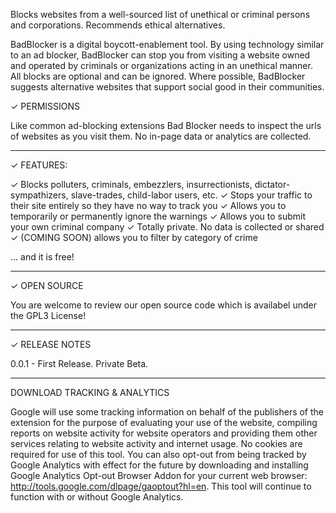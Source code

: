 
Blocks websites from a well-sourced list of unethical or criminal persons and corporations.  Recommends ethical alternatives.


BadBlocker is a digital boycott-enablement tool. By using technology similar to an ad blocker, BadBlocker can stop you from visiting a website 
owned and operated by criminals or organizations acting in an unethical manner.  All blocks are optional and can be ignored. Where possible, BadBlocker suggests alternative websites that support social good in their communities.  


✓ PERMISSIONS

Like common ad-blocking extensions Bad Blocker needs to inspect the urls of websites as you visit them.  No in-page data or analytics are collected.

----------------------------------

✓ FEATURES:

  ✓ Blocks polluters, criminals, embezzlers, insurrectionists, dictator-sympathizers, slave-trades, child-labor users, etc.
  ✓ Stops your traffic to their site entirely so they have no way to track you
  ✓ Allows you to temporarily or permanently ignore the warnings
  ✓ Allows you to submit your own criminal company
  ✓ Totally private.  No data is collected or shared
  ✓ (COMING SOON) allows you to filter by category of crime

... and it is free!

----------------------------------

✓ OPEN SOURCE

You are welcome to review our open source code which is availabel under the GPL3 License!

----------------------------------

✓ RELEASE NOTES

0.0.1 - First Release.  Private Beta.

----------------------------------
DOWNLOAD TRACKING & ANALYTICS

Google will use some tracking information on behalf of the publishers of the extension for the purpose of evaluating your use of the website, compiling reports on website activity for website operators and providing them other services relating to website activity and internet usage. No cookies are required for use of this tool.  You can also opt-out from being tracked by Google Analytics with effect for the future by downloading and installing Google Analytics Opt-out Browser Addon for your current web browser: http://tools.google.com/dlpage/gaoptout?hl=en.  This tool will continue to function with or without Google Analytics.

